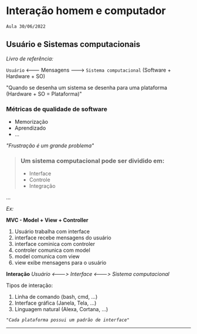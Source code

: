 # Interação homem e computador
`Aula 30/06/2022`

## Usuário e Sistemas computacionais

<i>Livro de referência:</i> 

`Usuário` <--- Mensagens ---> `Sistema computacional` (Software + Hardware + SO)

"Quando se desenha um sistema se desenha para uma plataforma (Hardware + SO = Plataforma)"

### Métricas de qualidade de software
- Memorização
- Aprendizado 
- ...

<i>"Frustração é um grande problema"</i>

> ###  Um sistema computacional pode ser dividido em:
> - Interface
> - Controle
> - Integração

...

*Ex:*

**MVC - Model + View + Controller**
1. Usuário trabalha com interface
2. interface recebe mensagens do usuário
3. interface cominica com controler
4. controler comunica com model
5. model comunica com view 
6. view exibe mensagens para o usuário

**Interação**
*Usuário <---> Interface <---> Sistema computacional*

Tipos de interação:
1. Linha de comando (bash, cmd, ...)
2. Interface gráfica (Janela, Tela, ...)
3. Linguagem natural (Alexa, Cortana, ...)

_`"Cada plataforma possui um padrão de interface"`_

----------
